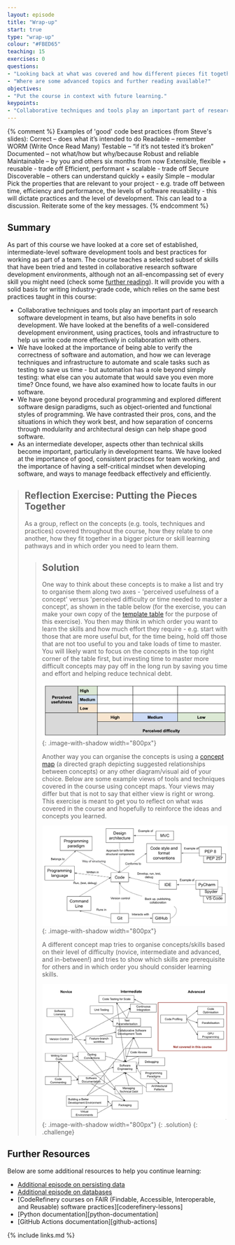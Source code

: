 ```yaml
---
layout: episode
title: "Wrap-up"
start: true
type: "wrap-up"
colour: "#FBED65"
teaching: 15
exercises: 0
questions:
- "Looking back at what was covered and how different pieces fit together"
- "Where are some advanced topics and further reading available?"
objectives:
- "Put the course in context with future learning."
keypoints:
- "Collaborative techniques and tools play an important part of research software development in teams."
---
```

{% comment %}
Examples of 'good' code best practices (from Steve's slides):
Correct – does what it’s intended to do
Readable – remember WORM (Write Once Read Many)
Testable – “if it’s not tested it’s broken”
Documented – not what/how but why/because
Robust and reliable
Maintainable – by you and others six months from now
Extensible, flexible + reusable - trade off
Efficient, performant + scalable - trade off
Secure
Discoverable – others can understand quickly + easily
Simple – modular
Pick the properties that are relevant to your project -
e.g. trade off between time, efficiency and performance,
the levels of software reusability - this will dictate practices and the level of development.
This can lead to a discussion.
Reiterate some of the key messages.
{% endcomment %}

## Summary
As part of this course we have looked at a core set of
established, intermediate-level software development tools and best practices
for working as part of a team.
The course teaches a selected subset of skills that have been tried and tested
in collaborative research software development environments,
although not an all-encompassing set of every skill you might need
(check some [further reading](./#further-resources)).
It will provide you with a solid basis for writing industry-grade code,
which relies on the same best practices taught in this course:

- Collaborative techniques and tools play an important part
  of research software development in teams,
  but also have benefits in solo development.
  We have looked at the benefits of a well-considered development environment,
  using practices, tools and infrastructure
  to help us write code more effectively in collaboration with others.
- We have looked at the importance of being able to
  verify the correctness of software and automation,
  and how we can leverage techniques and infrastructure
  to automate and scale tasks such as testing to save us time -
  but automation has a role beyond simply testing:
  what else can you automate that would save you even more time?
  Once found, we have also examined how to locate faults in our software.
- We have gone beyond procedural programming and explored different software design paradigms,
  such as object-oriented and functional styles of programming.
  We have contrasted their pros, cons, and the situations in which they work best,
  and how separation of concerns through modularity and architectural design
  can help shape good software.
- As an intermediate developer,
  aspects other than technical skills become important,
  particularly in development teams.
  We have looked at the importance of good,
  consistent practices for team working,
  and the importance of having a self-critical mindset when developing software,
  and ways to manage feedback effectively and efficiently.

> ## Reflection Exercise: Putting the Pieces Together
> As a group, reflect on the concepts
> (e.g. tools, techniques and practices)
> covered throughout the course,
> how they relate to one another,
> how they fit together in a bigger picture or skill learning pathways
> and in which order you need to learn them.
> > ## Solution
> > One way to think about these concepts is to
> > make a list and try to organise them along two axes -
> > 'perceived usefulness of a concept' versus
> > 'perceived difficulty or time needed to master a concept',
> > as shown in the table below
> > (for the exercise, you can make your own copy of the
> > [template table](https://docs.google.com/document/d/1NdE6PjqxjSsf1K4ofkCoWc2GA3sY2RIsjRg8BghTXas/edit?usp=sharing)
> > for the purpose of this exercise).
> > You then may think in which order you want to learn the skills
> > and how much effort they require -
> > e.g. start with those that are more useful but, for the time being,
> > hold off those that are not too useful to you and take loads of time to master.
> > You will likely want to focus on the concepts in the top right corner of the table first,
> > but investing time to master more difficult concepts may pay off in the long run
> > by saving you time and effort and helping reduce technical debt.
> >
> > ![Usefulness versus time to master grid](../fig/wrapup-perceived-usefulness-time.png){: .image-with-shadow width="800px"}
> >
> > Another way you can organise the concepts is using a
> > [concept map](https://en.wikipedia.org/wiki/Concept_map)
> > (a directed graph depicting suggested relationships between concepts)
> > or any other diagram/visual aid of your choice.
> > Below are some example views of tools and techniques covered in the course using concept maps.
> > Your views may differ but that is not to say that either view is right or wrong.
> > This exercise is meant to get you to reflect on what was covered in the course
> > and hopefully to reinforce the ideas and concepts you learned.
> >
> > ![Overview of tools and techniques covered in the course](../fig/wrapup-concept-map.png){: .image-with-shadow width="800px"}
> >
> > A different concept map tries to organise concepts/skills based on their level of difficulty
> > (novice, intermediate and advanced, and in-between!)
> > and tries to show which skills are prerequisite for others
> > and in which order you should consider learning skills.
> >
> > ![Overview of topics covered in the course based on level of difficulty](../fig/wrapup-concept-map-difficulty-level.png){: .image-with-shadow width="800px"}
> {: .solution}
{: .challenge}

## Further Resources

Below are some additional resources to help you continue learning:

- [Additional episode on persisting data](../persistence)
- [Additional episode on databases](../databases)
- [CodeRefinery courses on FAIR
  (Findable, Accessible, Interoperable, and Reusable)
  software practices][coderefinery-lessons]
- [Python documentation][python-documentation]
- [GitHub Actions documentation][github-actions]

{% include links.md %}
